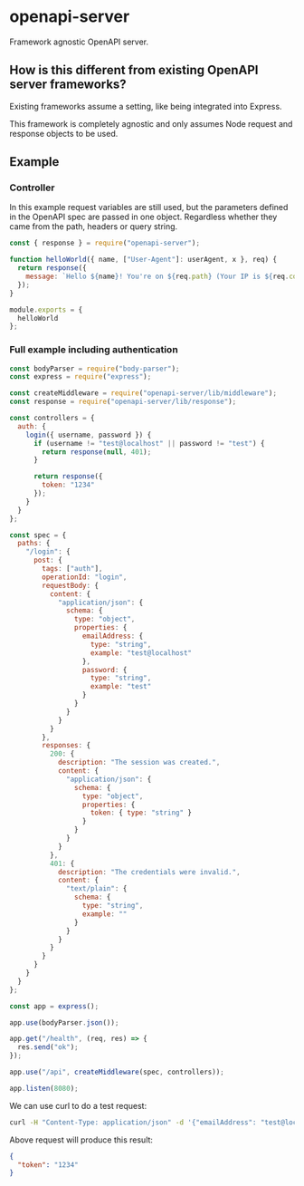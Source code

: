 # openapi-server

Framework agnostic OpenAPI server.

## How is this different from existing OpenAPI server frameworks?

Existing frameworks assume a setting, like being integrated into Express.

This framework is completely agnostic and only assumes Node request and response objects to be used.

## Example

### Controller

In this example request variables are still used, but the parameters defined in the OpenAPI spec are passed in one object. Regardless whether they came from the path, headers or query string.

```js
const { response } = require("openapi-server");

function helloWorld({ name, ["User-Agent"]: userAgent, x }, req) {
  return response({
    message: `Hello ${name}! You're on ${req.path} (Your IP is ${req.connection.remoteAddress} and your User-Agent is ${userAgent}, x = ${x})`
  });
}

module.exports = {
  helloWorld
};
```

### Full example including authentication

```js
const bodyParser = require("body-parser");
const express = require("express");

const createMiddleware = require("openapi-server/lib/middleware");
const response = require("openapi-server/lib/response");

const controllers = {
  auth: {
    login({ username, password }) {
      if (username != "test@localhost" || password != "test") {
        return response(null, 401);
      }

      return response({
        token: "1234"
      });
    }
  }
};

const spec = {
  paths: {
    "/login": {
      post: {
        tags: ["auth"],
        operationId: "login",
        requestBody: {
          content: {
            "application/json": {
              schema: {
                type: "object",
                properties: {
                  emailAddress: {
                    type: "string",
                    example: "test@localhost"
                  },
                  password: {
                    type: "string",
                    example: "test"
                  }
                }
              }
            }
          }
        },
        responses: {
          200: {
            description: "The session was created.",
            content: {
              "application/json": {
                schema: {
                  type: "object",
                  properties: {
                    token: { type: "string" }
                  }
                }
              }
            }
          },
          401: {
            description: "The credentials were invalid.",
            content: {
              "text/plain": {
                schema: {
                  type: "string",
                  example: ""
                }
              }
            }
          }
        }
      }
    }
  }
};

const app = express();

app.use(bodyParser.json());

app.get("/health", (req, res) => {
  res.send("ok");
});

app.use("/api", createMiddleware(spec, controllers));

app.listen(8080);
```

We can use curl to do a test request:

```sh
curl -H "Content-Type: application/json" -d '{"emailAddress": "test@localhost","password": "test"}' http://localhost:8080/api/login
```

Above request will produce this result:

```json
{
  "token": "1234"
}
```
